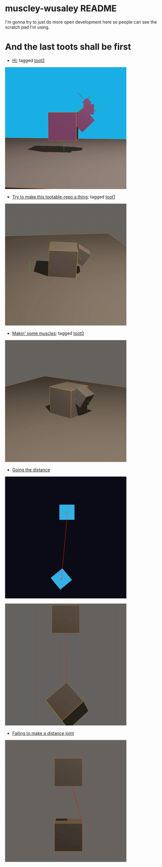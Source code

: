 # muscley-wusaley README

I'm gonna try to just do more open development here so people can see the scratch pad I'm using.

# And the last toots shall be first

* [Hi](https://mastodon.gamedev.place/@shanecelis/110842014157118662); tagged [toot2](https://github.com/shanecelis/muscley-wusaley/tree/toot2)

![Waving hi](assets/hi.gif)

* [Try to make this tootable-repo a thing](https://mastodon.gamedev.place/@shanecelis/110831084150608229); tagged [toot1](https://github.com/shanecelis/muscley-wusaley/tree/toot1)

![Getting somewhere slowly, very slowly](assets/getting-somewhere-slowly.gif)

* [Makin' some muscles](https://mastodon.gamedev.place/@shanecelis/110830924772262798); tagged [toot0](https://github.com/shanecelis/muscley-wusaley/tree/toot0)

![muscley joint](assets/muscley-joint.gif)

* [Going the distance](https://mastodon.gamedev.place/@shanecelis/110819071026010859)

![joint 2d](assets/distance-joint-2d.gif)

![joint good](assets/joint-good.gif)

* [Failing to make a distance joint](https://mastodon.gamedev.place/@shanecelis/110810035869682631)

![joint bad](assets/joint-bad.gif)

